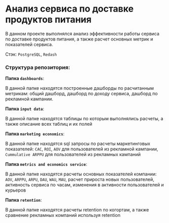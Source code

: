 # Анализ сервиса по доставке продуктов питания

В данном проекте выполнялся анализ эффективности работы сервиса по доставке продуктов питания, а также расчет основных метрик и показателей сервиса.

Стэк: `PostgreSQL`, `Redash`

### Структура репозитория:

**Папка `dashboards`**:

В данной папке находятся построенные дашборды по расчитанным метрикам: общий дашборд, дашборд по доходу сервиса, дашборд по рекламной кампании. 



**Папка `input data`**:

В данной папке находятся таблицы по которым выполнялись расчеты, а также описание всех таблиц и их полей



**Папка `marketing economics`**:

В данной папке находятся sql запросы по расчеты маркетинговых показателей: `CAC`, `ROI`, `AOV` для пользователей из рекламной кампании, `Cummulative ARPPU` для пользователей из рекламных кампаний



**Папка `metrics and economics service`**:

В данной папке находятся расчеты основных показателей компании: `AOV`, `ARPPU`, `ARPU`, `DAU`, `WAU`, `MAU`, расчет прироста новых пользователей, активность сервиса по часам, изменения в активности пользователей и курьеров



**Папка `retention`**:

В данной папке находятся расчеты retention по когортам, а также сравнение рекламных компаний используя retention
